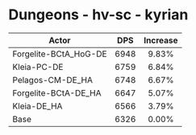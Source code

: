 # Dungeons - hv-sc - kyrian
| Actor | DPS | Increase |
|---|:---:|:---:|
|Forgelite-BCtA_HoG-DE|6948|9.83%|
|Kleia-PC-DE|6759|6.84%|
|Pelagos-CM-DE_HA|6748|6.67%|
|Forgelite-BCtA-DE_HA|6647|5.07%|
|Kleia-DE_HA|6566|3.79%|
|Base|6326|0.00%|
